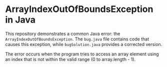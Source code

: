 # ArrayIndexOutOfBoundsException in Java

This repository demonstrates a common Java error: the `ArrayIndexOutOfBoundsException`. The `bug.java` file contains code that causes this exception, while `bugSolution.java` provides a corrected version.

The error occurs when the program tries to access an array element using an index that is not within the valid range (0 to array.length - 1).